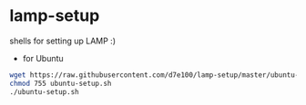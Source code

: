 # lamp-setup
shells for setting up LAMP :)
- for Ubuntu
```bash
wget https://raw.githubusercontent.com/d7e100/lamp-setup/master/ubuntu-setup.sh
chmod 755 ubuntu-setup.sh
./ubuntu-setup.sh
```
